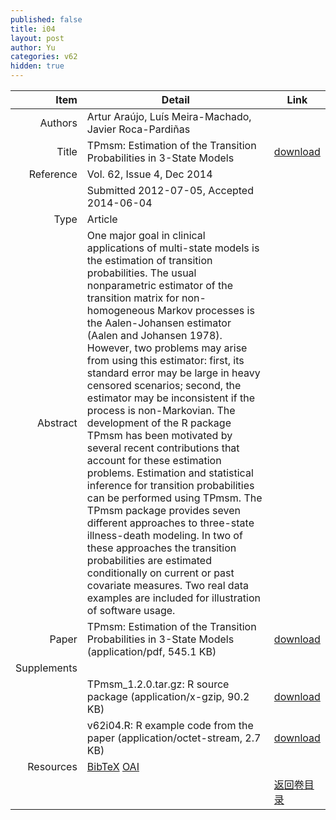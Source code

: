 ```yaml
---
published: false
title: i04
layout: post
author: Yu
categories: v62
hidden: true
---
```


| Item | Detail | Link |
|---:|---|---|
| Authors |  Artur Araújo, Luís Meira-Machado, Javier Roca-Pardiñas| |
| Title |TPmsm: Estimation of the Transition Probabilities in 3-State Models | [download](http://www.jstatsoft.org/v62/i04/paper) |
| Reference |Vol. 62, Issue 4, Dec 2014 | |
| | Submitted 2012-07-05, Accepted 2014-06-04| | 
| Type | Article| |
| Abstract | One major goal in clinical applications of multi-state models is the estimation of transition probabilities. The usual nonparametric estimator of the transition matrix for non-homogeneous Markov processes is the Aalen-Johansen estimator (Aalen and Johansen 1978). However, two problems may arise from using this estimator: first, its standard error may be large in heavy censored scenarios; second, the estimator may be inconsistent if the process is non-Markovian. The development of the R package TPmsm has been motivated by several recent contributions that account for these estimation problems. Estimation and statistical inference for transition probabilities can be performed using TPmsm. The TPmsm package provides seven different approaches to three-state illness-death modeling. In two of these approaches the transition probabilities are estimated conditionally on current or past covariate measures. Two real data examples are included for illustration of software usage.| |
| Paper | TPmsm: Estimation of the Transition Probabilities in 3-State Models  (application/pdf, 545.1 KB)| [download](http://www.jstatsoft.org/v62/i04/paper) |
| Supplements | | |
| |TPmsm_1.2.0.tar.gz: R source package  (application/x-gzip, 90.2 KB)|  [download](http://www.jstatsoft.org/v62/i04/supp/1) |
| |v62i04.R:           R example code from the paper  (application/octet-stream, 2.7 KB)|  [download](http://www.jstatsoft.org/v62/i04/supp/2) |
| Resources | [BibTeX](http://www.jstatsoft.org/v62/i04/bibtex) [OAI](http://www.jstatsoft.org/oai?verb=GetRecord&identifier=oai.jstatsoft/v62/i04&prefix=oai_dc)| |
| |  | [返回卷目录]({{site.baseurl}}/volume/v62.html) |